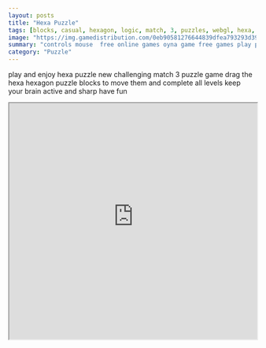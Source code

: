 ```yaml
---
layout: posts
title: "Hexa Puzzle"
tags: [blocks, casual, hexagon, logic, match, 3, puzzles, webgl, hexa, free, online, games, oyna, game, free, games, play, play, games]
image: "https://img.gamedistribution.com/0eb90581276644839dfea793293d39b4-512x384.jpeg"
summary: "controls mouse  free online games oyna game free games play play games"
category: "Puzzle"
---
```


play and enjoy hexa puzzle new challenging match 3 puzzle game drag the hexa hexagon puzzle blocks to move them and complete all levels keep your brain active and sharp have fun

<iframe width="100%" height="480px;" src="https://html5.gamedistribution.com/0eb90581276644839dfea793293d39b4/"></iframe>